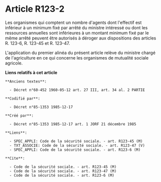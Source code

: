 # Article R123-2

Les organismes qui comptent un nombre d'agents dont l'effectif est inférieur à un minimum fixé par arrêté du ministre
intéressé ou dont les ressources annuelles sont inférieures à un montant minimum fixé par le même arrêté peuvent être
autorisés à déroger aux dispositions des articles R. 123-6, R. 123-45 et R. 123-47. 

L'application du premier alinéa du présent article relève du ministre chargé de l'agriculture en ce qui concerne les
organismes de mutualité sociale agricole.

**Liens relatifs à cet article**

	**Anciens textes**:

	  - Décret n°60-452 1960-05-12 art. 27 III, art. 34 al. 2 PARTIE

	**Codifié par**:

	  - Décret n°85-1353 1985-12-17

	**Créé par**:

	  - Décret n°85-1353 1985-12-17 art. 1 JORF 21 décembre 1985

	**Liens**:

	  - SPEC_APPLI: Code de la sécurité sociale. - art. R123-45 (M)
	  - TXT_ASSOCIE: Code de la sécurité sociale. - art. R123-47 (V)
	  - SPEC_APPLI: Code de la sécurité sociale. - art. R123-6 (M)

	**Cite**:

	  - Code de la sécurité sociale. - art. R123-45 (M)
	  - Code de la sécurité sociale. - art. R123-47 (M)
	  - Code de la sécurité sociale. - art. R123-6 (M)
